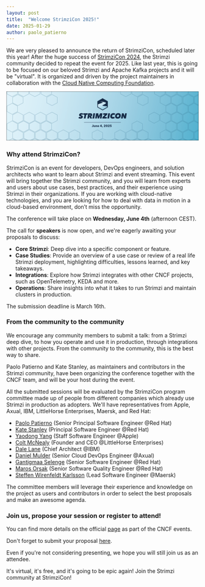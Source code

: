 ```yaml
---
layout: post
title:  "Welcome StrimziCon 2025!"
date: 2025-01-29
author: paolo_patierno
---
```


We are very pleased to announce the return of StrimziCon, scheduled later this year!
After the huge success of [StrimziCon 2024](https://strimzi.io/blog/2024/06/06/strimzicon2024-roundup/), the Strimzi community decided to repeat the event for 2025.
Like last year, this is going to be focused on our beloved Strimzi and Apache Kafka projects and it will be "virtual".
It is organized and driven by the project maintainers in collaboration with the [Cloud Native Computing Foundation](https://www.cncf.io/).

<!--more-->

![StrimziCon 2025 Banner](/assets/images/posts/2025-01-29-strimzicon2025-banner.png)

### Why attend StrimziCon?

StrimziCon is an event for developers, DevOps engineers, and solution architects who want to learn about Strimzi and event streaming.
This event will bring together the Strimzi community, and you will learn from experts and users about use cases, best practices, and their experience using Strimzi in their organizations.
If you are working with cloud-native technologies, and you are looking for how to deal with data in motion in a cloud-based environment, don’t miss the opportunity.

The conference will take place on <b>Wednesday, June 4th</b> (afternoon CEST).

The call for <b>speakers</b> is now open, and we're eagerly awaiting your proposals to discuss:

* <b>Core Strimzi</b>: Deep dive into a specific component or feature.
* <b>Case Studies</b>: Provide an overview of a use case or review of a real life Strimzi deployment, highlighting difficulties, lessons learned, and key takeaways.
* <b>Integrations</b>: Explore how Strimzi integrates with other CNCF projects, such as OpenTelemetry, KEDA and more.
* <b>Operations</b>: Share insights into what it takes to run Strimzi and maintain clusters in production.

The submission deadline is March 16th.

### From the community to the community

We encourage any community members to submit a talk: from a Strimzi deep dive, to how you operate and use it in production, through integrations with other projects.
From the community to the community, this is the best way to share.

Paolo Patierno and Kate Stanley, as maintainers and contributors in the Strimzi community, have been organizing the conference together with the CNCF team, and will be your host during the event.

All the submitted sessions will be evaluated by the StrimziCon program committee made up of people from different companies which already use Strimzi in production as adopters.
We'll have representatives from Apple, Axual, IBM, LittleHorse Enterprises, Maersk, and Red Hat:

* [Paolo Patierno](https://www.linkedin.com/in/paolopatierno/) (Senior Principal Software Engineer @Red Hat)
* [Kate Stanley](https://www.linkedin.com/in/katherine-kate-stanley-3796b579/) (Principal Software Engineer @Red Hat)
* [Yaodong Yang](https://www.linkedin.com/in/yaodongyang/) (Staff Software Engineer @Apple)
* [Colt McNealy](https://www.linkedin.com/in/colt-mcnealy-900b7a148/) (Founder and CEO @LittleHorse Enterprises)
* [Dale Lane](https://www.linkedin.com/in/dalelane/) (Chief Architect @IBM)
* [Daniel Mulder](https://www.linkedin.com/in/daniel-mulder-81923981/) (Senior Cloud DevOps Engineer @Axual)
* [Gantigmaa Selenge](https://www.linkedin.com/in/gselenge/) (Senior Software Engineer @Red Hat)
* [Maros Orsak](https://www.linkedin.com/in/majkl-orsak/) (Senior Software Quality Engineer @Red Hat)
* [Steffen Wirenfeldt Karlsson](https://www.linkedin.com/in/steffenwk/) (Lead Software Engineer @Maersk)

The committee members will leverage their experience and knowledge on the project as users and contributors in order to select the best proposals and make an awesome agenda.

### Join us, propose your session or register to attend!

You can find more details on the official [page](https://community.cncf.io/events/details/cncf-virtual-project-events-hosted-by-cncf-presents-strimzicon-2025-virtual/) as part of the CNCF events.

Don't forget to submit your proposal [here](https://sessionize.com/strimzicon-2025/).

Even if you're not considering presenting, we hope you will still join us as an attendee.

It's virtual, it's free, and it's going to be epic again!
Join the Strimzi community at StrimziCon!